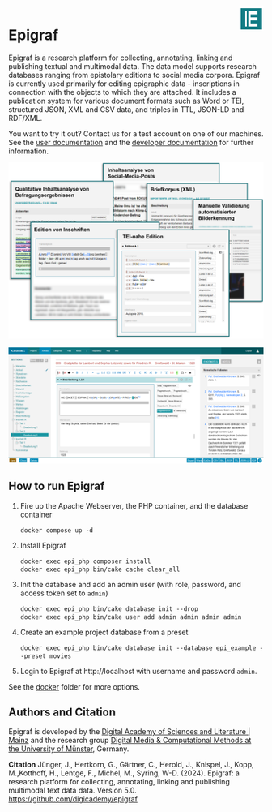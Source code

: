 <img align="right" width="48" height="48" src="/docs/assets/img/epigraf-icon.png" alt="Epigraf logo">

# Epigraf

Epigraf is a research platform for collecting, annotating, linking and publishing textual and multimodal data.
The data model supports research databases ranging from epistolary editions to social media corpora.
Epigraf is currently used primarily for editing epigraphic data - inscriptions in connection with the objects to which they are attached.
It includes a publication system for various document formats such as Word or TEI, structured JSON, XML and CSV data, and triples in TTL, JSON-LD and RDF/XML.

You want to try it out? Contact us for a test account on one of our machines.
See the [user documentation](https://epigraf.inschriften.net/help)
and the [developer documentation](/docs/index.md) for further information.

![Epigraf use cases](/docs/assets/img/epigraf-use-cases.png)

![Edit with Epigraf](/docs/assets/img/edit-with-epigraf_playground~394.png)

## How to run Epigraf

1. Fire up the Apache Webserver, the PHP container, and the database container
   ```
   docker compose up -d
   ```

2. Install Epigraf
   ```
   docker exec epi_php composer install
   docker exec epi_php bin/cake cache clear_all
   ```

3. Init the database and add an admin user
   (with role, password, and access token set to `admin`)
   ```
   docker exec epi_php bin/cake database init --drop
   docker exec epi_php bin/cake user add admin admin admin admin
   ```

4. Create an example project database from a preset
   ```
   docker exec epi_php bin/cake database init --database epi_example --preset movies
   ```

5. Login to Epigraf at http://localhost with username and password `admin`.


See the [docker](docker) folder for more options.

## Authors and Citation
Epigraf is developed by the
[Digital Academy of Sciences and Literature | Mainz](https://www.adwmainz.de/digitalitaet/digitale-akademie.html)
and the research group
[Digital Media & Computational Methods at the University of Münster](https://www.uni-muenster.de/Kowi/institut/arbeitsbereiche/digital-media-computational-methods.shtml), Germany.

**Citation**
Jünger, J., Hertkorn, G., Gärtner, C.,
Herold, J., Knispel, J., Kopp, M.,Kotthoff, H., Lentge, F., Michel, M., Syring, W-D. (2024).
Epigraf: a research platform for collecting, annotating, linking and publishing multimodal text data data.
Version 5.0. https://github.com/digicademy/epigraf
